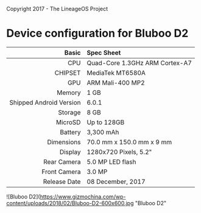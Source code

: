 Copyright 2017 - The LineageOS Project

Device configuration for Bluboo D2
=====================================

Basic   | Spec Sheet
-------:|:-------------------------
CPU     | Quad-Core 1.3GHz ARM Cortex-A7
CHIPSET | MediaTek MT6580A
GPU     | ARM Mali-400 MP2
Memory  | 1 GB
Shipped Android Version | 6.0.1
Storage | 8 GB
MicroSD | Up to 128GB
Battery | 3,300 mAh
Dimensions | 70.0 mm x 150.0 mm x 9 mm
Display | 1280x720 Pixels, 5.2"
Rear Camera  | 5.0 MP LED flash
Front Camera | 3.0 MP
Release Date | 08 December, 2017

![Bluboo D2](https://www.gizmochina.com/wp-content/uploads/2018/02/Bluboo-D2-600x600.jpg "Bluboo D2"
